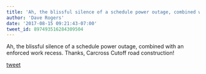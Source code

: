 ```yaml
---
title: 'Ah, the blissful silence of a schedule power outage, combined with an...'
author: 'Dave Rogers'
date: '2017-08-15 09:21:43-07:00'
tweet_id: 897493516284309504
---
```

Ah, the blissful silence of a schedule power outage, combined with an enforced work recess. Thanks, Carcross Cutoff road construction!

[tweet](https://twitter.com/yukondude/status/897493516284309504)